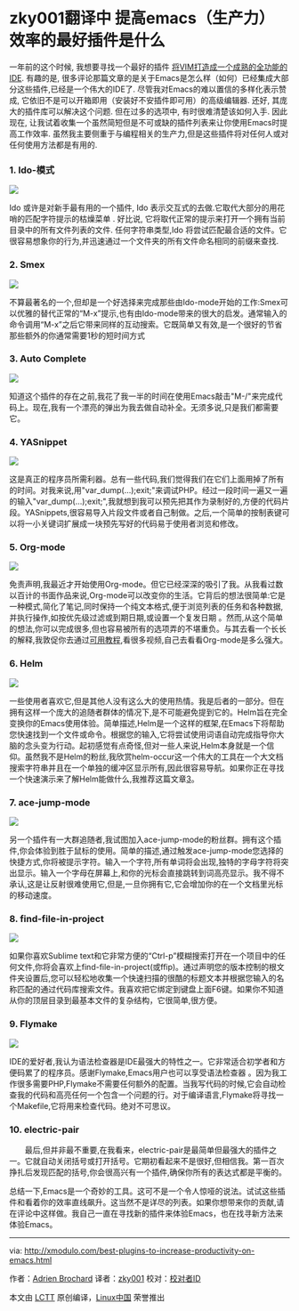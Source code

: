 zky001翻译中
提高emacs（生产力）效率的最好插件是什么
================================================================================
一年前的这个时候, 我想要寻找一个最好的插件 [将VIM打造成一个成熟的全功能的IDE][1]. 有趣的是, 很多评论那篇文章的是关于Emacs是怎么样（如何）已经集成大部分这些插件,已经是一个伟大的IDE了. 尽管我对Emacs的难以置信的多样化表示赞成, 它依旧不是可以开箱即用（安装好不安插件即可用）的高级编辑器. 还好, 其庞大的插件库可以解决这个问题. 但在过多的选项中, 有时很难清楚该如何入手. 因此现在, 让我试着收集一个虽然简短但是不可或缺的插件列表来让你使用Emacs时提高工作效率. 虽然我主要侧重于与编程相关的生产力,但是这些插件将对任何人或对任何使用方法都是有用的.

### 1. Ido-模式 ###

![](https://c2.staticflickr.com/6/5718/23311895573_c1fb34337c_c.jpg)

Ido 或许是对新手最有用的一个插件, Ido 表示交互式的去做.它取代大部分的用花哨的匹配字符提示的枯燥菜单 . 好比说, 它将取代正常的提示来打开一个拥有当前目录中的所有文件列表的文件. 任何字符串类型,Ido 将尝试匹配最合适的文件。它很容易想象你的行为,并迅速通过一个文件夹的所有文件命名相同的前缀来查找.

### 2. Smex ###

![](https://c2.staticflickr.com/2/1517/23310442314_2a22a60c34_c.jpg)

不算最著名的一个,但却是一个好选择来完成那些由Ido-mode开始的工作:Smex可以优雅的替代正常的“M-x”提示,也有由Ido-mode带来的很大的启发。通常输入的命令调用“M-x”之后它带来同样的互动搜索。它既简单又有效,是一个很好的节省那些额外的你通常需要1秒的短时间方式
  
### 3. Auto Complete ###

![](https://c2.staticflickr.com/6/5794/23643004900_3042f77952_c.jpg)

知道这个插件的存在之前,我花了我一半的时间在使用Emacs敲击"M-/"来完成代码上。现在,我有一个漂亮的弹出为我去做自动补全。无须多说,只是我们都需要它。

### 4. YASnippet ###

![](https://c2.staticflickr.com/2/1688/23830403072_0d8df6ef4c_b.jpg)

这是真正的程序员所需利器。总有一些代码,我们觉得我们在它们上面用掉了所有的时间。对我来说,用"var_dump(…);exit;"来调试PHP。经过一段时间一遍又一遍的输入"var_dump(…);exit;",我就想到我可以预先把其作为录制好的,方便的代码片段。YASnippets,很容易导入片段文件或者自己制做。之后,一个简单的按制表键可以将一小关键词扩展成一块预先写好的代码易于使用者浏览和修改。


### 5. Org-mode ###

![](https://c2.staticflickr.com/6/5687/23570808789_d683c949e4.jpg)

免责声明,我最近才开始使用Org-mode。但它已经深深的吸引了我。从我看过数以百计的书面作品来说,Org-mode可以改变你的生活。它背后的想法很简单:它是一种模式,简化了笔记,同时保持一个纯文本格式,便于浏览列表的任务和各种数据,并执行操作,如按优先级过滤或到期日期,或设置一个复发日期 。然而,从这个简单的想法,你可以完成很多,但也容易被所有的选项弄的不堪重负。与其去看一个长长的解释,我敦促你去通过[可用教程][2],看很多视频,自己去看看Org-mode是多么强大。
    

### 6. Helm ###

![](https://c2.staticflickr.com/2/1489/23310442334_5e6db22b79_c.jpg)

一些使用者喜欢它,但是其他人没有这么大的使用热情。我是后者的一部分。但在拥有这样一个庞大的追随者群体的情况下,是不可能避免提到它的。Helm旨在完全变换你的Emacs使用体验。简单描述,Helm是一个这样的框架,在Emacs下将帮助您快速找到一个文件或命令。根据您的输入,它将尝试使用词语自动完成指导你大脑的念头变为行动。起初感觉有点奇怪,但对一些人来说,Helm本身就是一个信仰。虽然我不是Helm的粉丝,我欣赏helm-occur这一个伟大的工具在一个大文档搜索字符串并且在一个单独的缓冲区显示所有,因此很容易导航。如果你正在寻找一个快速演示来了解Helm能做什么,我推荐这篇文章[3]。


### 7. ace-jump-mode ###

![](https://c2.staticflickr.com/2/1710/23856168871_6df1faa565_c.jpg)

另一个插件有一大群追随者,我试图加入ace-jump-mode的粉丝群。拥有这个插件,你会体验到胜于鼠标的使用。简单的描述,通过触发ace-jump-mode您选择的快捷方式,你将被提示字符。输入一个字符,所有单词将会出现,独特的字母字符将突出显示。输入一个字母在屏幕上,和你的光标会直接跳转到词高亮显示。我不得不承认,这是让反射很难使用它,但是,一旦你拥有它,它会增加你的在一个文档里光标的移动速度。



### 8. find-file-in-project ###

![](https://c2.staticflickr.com/2/1492/23570808809_96ec8454a9_c.jpg)

如果你喜欢Sublime text和它非常方便的“Ctrl-p”模糊搜索打开在一个项目中的任何文件,你将会喜欢上find-file-in-project(或ffip)。通过声明您的版本控制的根文件夹设置后,您可以轻松地收集一个快速扫描的很酷的标题文本并根据您输入的名称匹配的通过代码库搜索文件。我喜欢把它绑定到键盘上面F6键。如果你不知道从你的顶层目录到最基本文件的复杂结构，它很简单,很方便。
  

### 9. Flymake ###

![](https://c2.staticflickr.com/6/5708/23310442354_cbba657ed3.jpg)

IDE的爱好者,我认为语法检查器是IDE最强大的特性之一。它非常适合初学者和方便码累了的程序员。感谢Flymake,Emacs用户也可以享受语法检查器 。因为我工作很多需要PHP,Flymake不需要任何额外的配置。当我写代码的时候,它会自动检查我的代码和高亮任何一个包含一个问题的行。对于编译语言,Flymake将寻找一个Makefile,它将用来检查代码。绝对不可思议。

 

### 10. electric-pair ###

　　最后,但并非最不重要,在我看来，electric-pair是最简单但最强大的插件之一。它就自动关闭括号或打开括号。它期初看起来不是很好,但相信我。第一百次挣扎后发现匹配的括号,你会很高兴有一个插件,确保你所有的表达式都是平衡的。　　
　　


总结一下,Emacs是一个奇妙的工具。这可不是一个令人惊哑的说法。试试这些插件和看着你的效率直线飙升。这当然不是详尽的列表。如果你想带来你的贡献,请在评论中这样做。我自己一直在寻找新的插件来体验Emacs，也在找寻新方法来体验Emacs。




--------------------------------------------------------------------------------

via: http://xmodulo.com/best-plugins-to-increase-productivity-on-emacs.html

作者：[Adrien Brochard][a]
译者：[zky001](https://github.com/zky001)
校对：[校对者ID](https://github.com/校对者ID)

本文由 [LCTT](https://github.com/LCTT/TranslateProject) 原创编译，[Linux中国](https://linux.cn/) 荣誉推出

[a]:http://xmodulo.com/author/adrien
[1]:http://xmodulo.com/turn-vim-full-fledged-ide.html
[2]:http://orgmode.org/worg/org-tutorials/
[3]:http://tuhdo.github.io/helm-intro.html
